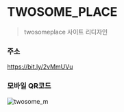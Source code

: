 # TWOSOME_PLACE
> twosomeplace 사이트 리디자인

### 주소
https://bit.ly/2vMmUVu
### 모바일 QR코드
![twosome_m](https://user-images.githubusercontent.com/63491326/117539959-d8b77380-b047-11eb-8ae3-bc555f579efa.png)


